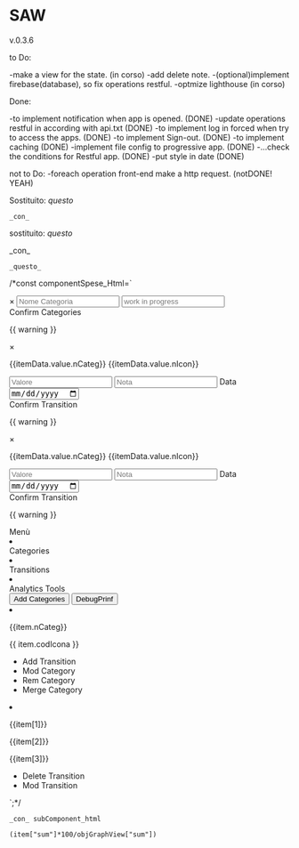 # SAW
v.0.3.6

to Do:

-make a view for the state. (in corso)
-add delete note.
-(optional)implement firebase(database), so fix operations restful.
-optmize lighthouse (in corso)

Done:

-to implement notification when app is opened. (DONE)
-update operations restful in according with api.txt (DONE)
-to implement log in forced when try to access the apps. (DONE)
-to implement Sign-out. (DONE)
-to implement caching (DONE)
-implement file config to progressive app. (DONE)
-...check the conditions for Restful app. (DONE)
-put style in date (DONE)

not to Do:
-foreach operation front-end make a http request. (notDONE! YEAH)

Sostituito:
    _questo_
<!-- <script type="module">
import styles from './src/styles.css' assert { type: "css" };
document.adoptedStyleSheets = [styles];
</script> -->
    _con_
<link rel="stylesheet" href="./src/styles.css">

sostituito:
    _questo_
<script src="https://cdn.jsdelivr.net/npm/bootstrap@5.2.3/dist/js/bootstrap.bundle.min.js"></script>
<link rel="stylesheet" href="./src/styles.css">
    _con_
<link rel="stylesheet" href="./src/mycss.css">

    _questo_
/*const componentSpese_Html=`
<div class="componentSpese" :style="{ display: displayAppSpese.display }">
    <!-- The Modal -->
    <div :style="{ display: modalCategState.display }" class="modal">
        <!-- Modal content -->
        <div class="modal-content">
            <span class="close"  @click="CloseAddCategGump">&times;</span>
            <input v-model="itemData.value.nCateg" placeholder="Nome Categoria">
            <input v-model="itemData.value.nIcon" placeholder="work in progress">
            <div @click="AddCateg">Confirm Categories</div>
            <p class="warning">{{ warning }}</p>
        </div>
    </div>
    <div :style="{ display: modalTransitionState.display }" class="modal">
        <!-- Modal content -->
        <div class="modal-content">
            <span class="close"  @click="CloseAddTransitionGump">&times;</span>
            <p>{{itemData.value.nCateg}} {{itemData.value.nIcon}}</p>
            <input v-model="itemData.value.valueTransition" placeholder="Valore">
            <input v-model="itemData.value.noteTransition" placeholder="Nota">
            <label class="label-date">Data</label>
            <input type="date" v-model="itemData.value.dateTransition" class="input-date">
            <div @click="AddTransition">Confirm Transition</div>
            <p class="warning">{{ warning }}</p>
        </div>
    </div>
    <div :style="{ display: modalTransitionState.mod }" class="modal">
        <!-- Modal content -->
        <div class="modal-content">
            <span class="close"  @click="CloseModTransitionGump">&times;</span>
            <p>{{itemData.value.nCateg}} {{itemData.value.nIcon}}</p>
            <input v-model="itemData.value.valueTransition" placeholder="Valore">
            <input v-model="itemData.value.noteTransition" placeholder="Nota">
            <label class="label-date">Data</label>
            <input type="date" v-model="itemData.value.dateTransition" class="input-date">
            <div @click="ModTransition">Confirm Transition</div>
            <p class="warning">{{ warning }}</p>
        </div>
    </div>
    <!-- Sidebar-->
    <div id="navbar-side" class="navbar-side">
      <div class="sidebar-heading">Menù</div>
      <div class="list-group">
          <li><div role="button" @click="OpenCategory">Categories</div></li>
          <li><div role="button" @click="OpenTransitions">Transitions</div></li>
          <li><div role="button" @click="OpenAnalyticsTools">Analytics Tools</div></li>
      </div>
    </div>
    <div class="Container-Spese" :style="{ display: displayAppSpese.containerSpese }">
      <div class="area-cmd">
          <button @click="OpenAddCategGump">Add Categories</button>
          <button @click="debug">DebugPrinf</button>
      </div>
      <div class="area-categorie">
        <li v-for="item in categories.value">
          <div class="dropdown-categ-actions"> 
            <div class="categ-actions-item"><p>{{item.nCateg}}</p><p>{{ item.codIcona }}</p></div>
            <div class="dropdown-categ-actions-content">
              <ul class="list-group-categ-action">
                <li><div class="categ-action-item" role="button" @click="OpenAddTransitionGump(item.nCateg,item.codIcona)">Add Transition</div></li>
                <li><div class="categ-action-item" role="button" @click="ModCateg(item.nCateg)">Mod Category</div></li>
                <li><div class="categ-action-item" role="button" @click="RemCateg(item.nCateg)">Rem Category</div></li>
                <li><div class="categ-action-item" role="button" @click="MergeCateg(item.nCateg)">Merge Category</div></li>
              </ul>  
            </div>
          </div>
        </li>
      </div>
    </div>
    <div class="Container-Transitions" :style="{ display: displayAppSpese.containerTransitions }">
      <div class="List-Transitions">
        <li v-for="item in arrayTransitions">
          <div class="dropdown-categ-actions"> 
            <div class="categ-actions-item"><p>{{item[1]}}</p><p>{{item[2]}}</p><p>{{item[3]}}</p></div>
            <div class="dropdown-categ-actions-content">
              <ul class="list-group-categ-action">
                <li><div class="categ-action-item" role="button" @click="RemTransition(item[0])">Delete Transition</div></li>
                <li><div class="categ-action-item" role="button" @click="OpenModTransitionGump(item[0])">Mod Transition</div></li>
              </ul>  
            </div>
          </div>  
        </li>
      </div>
    </div>
</div>
`;*/


    _con_ subComponent_html

    (item["sum"]*100/objGraphView["sum"])
